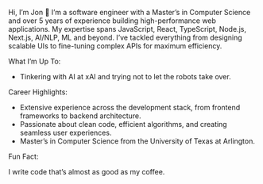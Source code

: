 Hi, I’m Jon 👋
I’m a software engineer with a Master’s in Computer Science and over 5 years of experience building high-performance web applications. My expertise spans JavaScript, React, TypeScript, Node.js, Next.js, AI/NLP, ML and beyond. I’ve tackled everything from designing scalable UIs to fine-tuning complex APIs for maximum efficiency.

What I’m Up To:
- Tinkering with AI at xAI and trying not to let the robots take over.

Career Highlights:
- Extensive experience across the development stack, from frontend frameworks to backend architecture.
- Passionate about clean code, efficient algorithms, and creating seamless user experiences.
- Master’s in Computer Science from the University of Texas at Arlington.

Fun Fact:

I write code that’s almost as good as my coffee.
<!---
JonTimus/JonTimus is a ✨ special ✨ repository because its `README.md` (this file) appears on your GitHub profile.
You can click the Preview link to take a look at your changes.
--->
